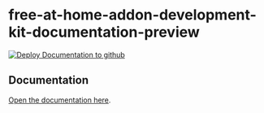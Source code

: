 # free-at-home-addon-development-kit-documentation-preview

[![Deploy Documentation to github](https://github.com/Busch-Jaeger/free-at-home-addon-development-kit-documentation-preview/actions/workflows/gh-pages.yaml/badge.svg)](https://github.com/Busch-Jaeger/free-at-home-addon-development-kit-documentation-preview/actions/workflows/gh-pages.yaml)

## Documentation

[Open the documentation here](https://busch-jaeger.github.io/free-at-home-addon-development-kit-documentation-preview/).